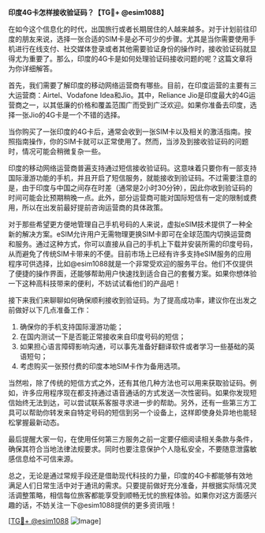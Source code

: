 **印度4G卡怎样接收验证码？【TG💪+ @esim1088】**

在如今这个信息化的时代，出国旅行或者长期居住的人越来越多。对于计划前往印度的朋友来说，选择一张合适的SIM卡是必不可少的步骤。尤其是当你需要使用手机进行在线支付、社交媒体登录或者其他需要验证身份的操作时，接收验证码就显得尤为重要了。那么，印度的4G卡是如何处理验证码接收问题的呢？这篇文章将为你详细解答。

首先，我们需要了解印度的移动网络运营商有哪些。目前，在印度运营的主要有三大运营商：Airtel、Vodafone Idea和Jio。其中，Reliance Jio是印度最大的4G运营商之一，以其低廉的价格和覆盖范围广而受到广泛欢迎。如果你准备去印度，选择一张Jio的4G卡是一个不错的选择。

当你购买了一张印度的4G卡后，通常会收到一张SIM卡以及相关的激活指南。按照指南操作，你的SIM卡就可以正常使用了。然而，当涉及到接收验证码的问题时，情况可能会稍微复杂一些。

印度的移动网络运营商普遍支持通过短信接收验证码。这意味着只要你有一部支持国际漫游功能的手机，并且开启了短信服务，就能接收到验证码。不过需要注意的是，由于印度与中国之间存在时差（通常是2小时30分钟），因此你收到验证码的时间可能会比预期稍晚一点。此外，部分运营商可能对国际短信有一定的限制或费用，所以在出发前最好提前咨询运营商的具体政策。

对于那些希望更方便地管理自己手机号码的人来说，虚拟eSIM技术提供了一种全新的解决方案。eSIM允许用户无需物理更换SIM卡即可在全球范围内切换运营商和服务。通过这种方式，你可以直接从自己的手机上下载并安装所需的印度号码，从而避免了传统SIM卡带来的不便。目前市场上已经有许多支持eSIM服务的应用程序可供选择，比如@esim1088就是一个非常受欢迎的服务平台。他们不仅提供了便捷的操作界面，还能够帮助用户快速找到适合自己的套餐方案。如果你想体验一下这种高科技带来的便利，不妨试试看他们的产品吧！

接下来我们来聊聊如何确保顺利接收到验证码。为了提高成功率，建议你在出发之前做好以下几点准备工作：
1. 确保你的手机支持国际漫游功能；
2. 在国内测试一下是否能正常接收来自印度号码的短信；
3. 如果担心语言障碍影响沟通，可以事先准备好翻译软件或者学习一些基础的英语短句；
4. 考虑购买一张预付费的印度本地SIM卡作为备用选项。

当然啦，除了传统的短信方式之外，还有其他几种方法也可以用来获取验证码。例如，许多应用程序现在都支持通过语音通话的方式发送一次性密码。如果你发现短信始终无法到达，可以尝试联系客服寻求进一步的帮助。另外，还有一些第三方工具可以帮助你转发来自特定号码的短信到另一个设备上，这样即使身处异地也能轻松掌握最新动态。

最后提醒大家一句，在使用任何第三方服务之前一定要仔细阅读相关条款与条件，确保其符合当地法律法规要求。同时也要注意保护个人隐私安全，不要随意泄露敏感信息给不可信来源。

总之，无论是通过常规手段还是借助现代科技的力量，印度的4G卡都能够有效地满足人们日常生活中对于通讯的需求。只要提前做好充分准备，并根据实际情况灵活调整策略，相信每位旅客都能享受到顺畅无忧的旅程体验。如果你对这方面感兴趣的话，不妨关注一下@esim1088提供的更多资讯哦！

[[TG💪+ @esim1088](https://t.me/s/esim1088) ![Image](https://i.postimg.cc/4NQfJmqS/Snipaste-2025-05-13-00-14-12.png)]